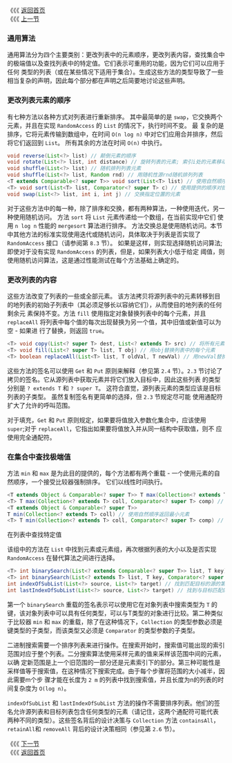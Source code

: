 《《《 [返回首页](../README.md)       <br/>
《《《 [上一节](00_The_Collections_Class.md)

### 通用算法

通用算法分为四个主要类别：更改列表中的元素顺序，更改列表内容，查找集合中的极端值以及查找列表中的特定值。它们表示可重用的功能，因为它们可以应用于任何
类型的列表（或在某些情况下适用于集合）。生成这些方法的类型导致了一些相当复杂的声明，因此每个部分都在声明之后简要地讨论这些声明。

### 更改列表元素的顺序

有七种方法以各种方式对列表进行重新排序。 其中最简单的是 `swap`，它交换两个元素，并且在实现 `RandomAccess` 的 `List` 的情况下，执行时间不变。 最
复杂的是排序，它将元素传输到数组中，在时间 `O(n log n)` 中对它们应用合并排序，然后将它们返回到 `List`。 所有其余的方法在时间 `O(n)` 中执行。

```java
void reverse(List<?> list) // 颠倒元素的顺序
void rotate(List<?> list, int distance) // 旋转列表的元素; 索引i处的元素移动到index (distance + i) % list.size()
void shuffle(List<?> list) // 随机排列列表元素
void shuffle(List<?> list, Random rnd) // 用随机性源rnd随机排列列表
<T extends Comparable<? super T>> void sort(List<T> list) // 使用自然顺序排序提供的列表
<T> void sort(List<T> list, Comparator<? super T> c) // 使用提供的顺序对提供的列表进行排序
void swap(List<?> list, int i, int j) // 交换指定位置的元素
```

对于这些方法中的每一种，除了排序和交换，都有两种算法，一种使用迭代，另一种使用随机访问。 方法 `sort` 将 `List` 元素传递给一个数组，在当前实现中它们
使用 `n log n` 性能的 `mergesort` 算法进行排序。 方法交换总是使用随机访问。本节中其他方法的标准实现使用迭代或随机访问，具体取决于列表是否实现了 
`RandomAccess` 接口（请参阅第 `8.3` 节）。 如果是这样，则实现选择随机访问算法; 即使对于没有实现 `RandomAccess` 的列表，但是，如果列表大小低于给定
阈值，则使用随机访问算法，这是通过性能测试在每个方法基础上确定的。

### 更改列表的内容

这些方法改变了列表的一些或全部元素。 该方法拷贝将源列表中的元素转移到目的地列表的初始子列表中（其必须足够长以容纳它们），从而使目的地列表的任何剩余元
素保持不变。方法 `fill` 使用指定对象替换列表中的每个元素，并且 `replaceAll` 将列表中每个值的每次出现替换为另一个值，其中旧值或新值可以为空 - 如果进
行了替换，则返回 `true`。

```java
<T> void copy(List<? super T> dest, List<? extends T> src) // 将所有元素从一个列表复制到另一个列表中
<T> void fill(List<? super T> list, T obj) // 用obj替换列表中的每个元素
<T> boolean replaceAll(List<T> list, T oldVal, T newVal) // 用newVal替换列表中出现的所有oldVal
```

这些方法的签名可以使用 `Get` 和 `Put` 原则来解释（参见第 `2.4` 节）。`2.3` 节讨论了拷贝的签名。它从源列表中获取元素并将它们放入目标中，因此这些列表
的类型分别是 `? extends T` 和 `? super T`。 这符合直觉，源列表元素的类型应该是目标列表的子类型。 虽然复制签名有更简单的选择，但 `2.3` 节规定尽可能
使用通配符扩大了允许的呼叫范围。

对于填充，`Get` 和 `Put` 原则规定，如果要将值放入参数化集合中，应该使用 `super`;对于 `replaceAll`，它指出如果要将值放入并从同一结构中获取值，则不
应使用完全通配符。

### 在集合中查找极端值

方法 `min` 和 `max` 是为此目的提供的，每个方法都有两个重载 - 一个使用元素的自然顺序，一个接受比较器强制排序。 它们以线性时间执行。

```java
<T extends Object & Comparable<? super T>> T max(Collection<? extends T> coll) // 使用自然顺序返回最大元素
<T> T max(Collection<? extends T> coll, Comparator<? super T> comp) // 使用提供的比较器返回最大元素
<T extends Object & Comparable<? super T>>
T min(Collection<? extends T> coll) // 使用自然顺序返回最小元素
<T> T min(Collection<? extends T> coll, Comparator<? super T> comp) // 使用提供的比较器返回最小元素
```

在列表中查找特定值

该组中的方法在 `List` 中找到元素或元素组，再次根据列表的大小以及是否实现 `RandomAccess` 在替代算法之间进行选择。

```java
<T> int binarySearch(List<? extends Comparable<? super T>> list, T key) // 使用二分查找搜索密钥
<T> int binarySearch(List<? extends T> list, T key, Comparator<? super T> c) // 使用二分查找搜索密钥
int indexOfSubList(List<?> source, List<?> target) // 找到匹配目标的源的第一个子列表
int lastIndexOfSubList(List<?> source, List<?> target) // 找到与目标匹配的源的最后一个子列表
```

第一个 `binarySearch` 重载的签名表示可以使用它在对象列表中搜索类型为 `T` 的键，该对象列表中可以具有任何类型，可以与T类型的对象进行比较。第二种类似
于比较器 `min` 和 `max` 的重载，除了在这种情况下，`Collection` 的类型参数必须是键类型的子类型，而该类型又必须是 `Comparator` 的类型参数的子类型。

二进制搜索需要一个排序列表来进行操作。在搜索开始时，搜索值可能出现的索引范围对应于整个列表。二分搜索算法使用采样元素的值来采样该范围中间的元素，以确
定新范围是上一个旧范围的一部分还是元素索引下的部分。第三种可能性是采样值等于搜索值，在这种情况下搜索完成。由于每个步骤将范围的大小减半，因此需要m个步
骤才能在长度为 `2 m` 的列表中找到搜索值，并且长度为n的列表的时间复杂度为 `O(log n)`。

`indexOfSubList` 和 `lastIndexOfSubList` 方法的操作不需要排序列表。他们的签名允许源列表和目标列表包含任何类型的元素（请记住，这两个通配符可能代表
两种不同的类型）。这些签名背后的设计决策与 `Collection` 方法 `containsAll`，`retainAll`和 `removeAll` 背后的设计决策相同（参见第 `2.6` 节）。

《《《 [下一节](02_Collection_Factories.md)      <br/>
《《《 [返回首页](../README.md)
